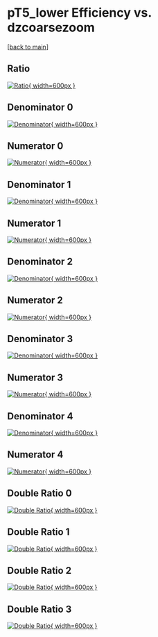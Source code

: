 # pT5_lower Efficiency vs. dzcoarsezoom

[[back to main](./)]



## Ratio

[![Ratio](../mtv/var/pT5_lower_xtr_11_-1_eff_dzcoarsezoom.png){ width=600px }](../mtv/var/pT5_lower_xtr_11_-1_eff_dzcoarsezoom.pdf)

## Denominator 0

[![Denominator](../mtv/den/pT5_lower_xtr_11_-1_eff_dzcoarsezoom_den0.png){ width=600px }](../mtv/den/pT5_lower_xtr_11_-1_eff_dzcoarsezoom_den0.pdf)

## Numerator 0

[![Numerator](../mtv/num/pT5_lower_xtr_11_-1_eff_dzcoarsezoom_num0.png){ width=600px }](../mtv/num/pT5_lower_xtr_11_-1_eff_dzcoarsezoom_num0.pdf)

## Denominator 1

[![Denominator](../mtv/den/pT5_lower_xtr_11_-1_eff_dzcoarsezoom_den1.png){ width=600px }](../mtv/den/pT5_lower_xtr_11_-1_eff_dzcoarsezoom_den1.pdf)

## Numerator 1

[![Numerator](../mtv/num/pT5_lower_xtr_11_-1_eff_dzcoarsezoom_num1.png){ width=600px }](../mtv/num/pT5_lower_xtr_11_-1_eff_dzcoarsezoom_num1.pdf)

## Denominator 2

[![Denominator](../mtv/den/pT5_lower_xtr_11_-1_eff_dzcoarsezoom_den2.png){ width=600px }](../mtv/den/pT5_lower_xtr_11_-1_eff_dzcoarsezoom_den2.pdf)

## Numerator 2

[![Numerator](../mtv/num/pT5_lower_xtr_11_-1_eff_dzcoarsezoom_num2.png){ width=600px }](../mtv/num/pT5_lower_xtr_11_-1_eff_dzcoarsezoom_num2.pdf)

## Denominator 3

[![Denominator](../mtv/den/pT5_lower_xtr_11_-1_eff_dzcoarsezoom_den3.png){ width=600px }](../mtv/den/pT5_lower_xtr_11_-1_eff_dzcoarsezoom_den3.pdf)

## Numerator 3

[![Numerator](../mtv/num/pT5_lower_xtr_11_-1_eff_dzcoarsezoom_num3.png){ width=600px }](../mtv/num/pT5_lower_xtr_11_-1_eff_dzcoarsezoom_num3.pdf)

## Denominator 4

[![Denominator](../mtv/den/pT5_lower_xtr_11_-1_eff_dzcoarsezoom_den4.png){ width=600px }](../mtv/den/pT5_lower_xtr_11_-1_eff_dzcoarsezoom_den4.pdf)

## Numerator 4

[![Numerator](../mtv/num/pT5_lower_xtr_11_-1_eff_dzcoarsezoom_num4.png){ width=600px }](../mtv/num/pT5_lower_xtr_11_-1_eff_dzcoarsezoom_num4.pdf)

## Double Ratio 0

[![Double Ratio](../mtv/ratio/pT5_lower_xtr_11_-1_eff_dzcoarsezoom_ratio0.png){ width=600px }](../mtv/ratio/pT5_lower_xtr_11_-1_eff_dzcoarsezoom_ratio0.pdf)

## Double Ratio 1

[![Double Ratio](../mtv/ratio/pT5_lower_xtr_11_-1_eff_dzcoarsezoom_ratio1.png){ width=600px }](../mtv/ratio/pT5_lower_xtr_11_-1_eff_dzcoarsezoom_ratio1.pdf)

## Double Ratio 2

[![Double Ratio](../mtv/ratio/pT5_lower_xtr_11_-1_eff_dzcoarsezoom_ratio2.png){ width=600px }](../mtv/ratio/pT5_lower_xtr_11_-1_eff_dzcoarsezoom_ratio2.pdf)

## Double Ratio 3

[![Double Ratio](../mtv/ratio/pT5_lower_xtr_11_-1_eff_dzcoarsezoom_ratio3.png){ width=600px }](../mtv/ratio/pT5_lower_xtr_11_-1_eff_dzcoarsezoom_ratio3.pdf)

